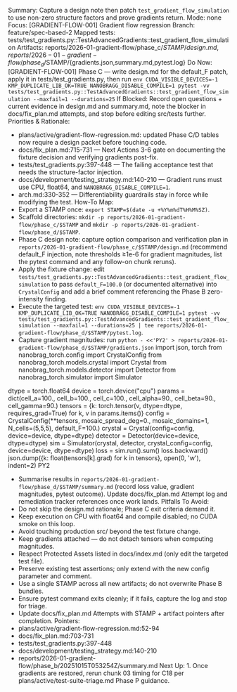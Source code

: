 Summary: Capture a design note then patch `test_gradient_flow_simulation` to use non-zero structure factors and prove gradients return.
Mode: none
Focus: [GRADIENT-FLOW-001] Gradient flow regression
Branch: feature/spec-based-2
Mapped tests: tests/test_gradients.py::TestAdvancedGradients::test_gradient_flow_simulation
Artifacts: reports/2026-01-gradient-flow/phase_c/$STAMP/{design.md}, reports/2026-01-gradient-flow/phase_d/$STAMP/{gradients.json,summary.md,pytest.log}
Do Now: [GRADIENT-FLOW-001] Phase C — write design.md for the default_F patch, apply it in tests/test_gradients.py, then run `env CUDA_VISIBLE_DEVICES=-1 KMP_DUPLICATE_LIB_OK=TRUE NANOBRAGG_DISABLE_COMPILE=1 pytest -vv tests/test_gradients.py::TestAdvancedGradients::test_gradient_flow_simulation --maxfail=1 --durations=25`
If Blocked: Record open questions + current evidence in design.md and summary.md, note the blocker in docs/fix_plan.md attempts, and stop before editing src/tests further.
Priorities & Rationale:
- plans/active/gradient-flow-regression.md: updated Phase C/D tables now require a design packet before touching code.
- docs/fix_plan.md:715-731 — Next Actions 3-6 gate on documenting the fixture decision and verifying gradients post-fix.
- tests/test_gradients.py:397-448 — The failing acceptance test that needs the structure-factor injection.
- docs/development/testing_strategy.md:140-210 — Gradient runs must use CPU, float64, and `NANOBRAGG_DISABLE_COMPILE=1`.
- arch.md:330-352 — Differentiability guardrails stay in force while modifying the test.
How-To Map:
- Export a STAMP once: `export STAMP=$(date -u +%Y%m%dT%H%M%SZ)`.
- Scaffold directories: `mkdir -p reports/2026-01-gradient-flow/phase_c/$STAMP` and `mkdir -p reports/2026-01-gradient-flow/phase_d/$STAMP`.
- Phase C design note: capture option comparison and verification plan in `reports/2026-01-gradient-flow/phase_c/$STAMP/design.md` (recommend default_F injection, note thresholds ≥1e-6 for gradient magnitudes, list the pytest command and any follow-on chunk reruns).
- Apply the fixture change: edit `tests/test_gradients.py::TestAdvancedGradients::test_gradient_flow_simulation` to pass `default_F=100.0` (or documented alternative) into `CrystalConfig` and add a brief comment referencing the Phase B zero-intensity finding.
- Execute the targeted test: `env CUDA_VISIBLE_DEVICES=-1 KMP_DUPLICATE_LIB_OK=TRUE NANOBRAGG_DISABLE_COMPILE=1 pytest -vv tests/test_gradients.py::TestAdvancedGradients::test_gradient_flow_simulation --maxfail=1 --durations=25 | tee reports/2026-01-gradient-flow/phase_d/$STAMP/pytest.log`.
- Capture gradient magnitudes: run
  `python - <<'PY2' > reports/2026-01-gradient-flow/phase_d/$STAMP/gradients.json`
import json, torch
from nanobrag_torch.config import CrystalConfig
from nanobrag_torch.models.crystal import Crystal
from nanobrag_torch.models.detector import Detector
from nanobrag_torch.simulator import Simulator

dtype = torch.float64
device = torch.device("cpu")
params = dict(cell_a=100., cell_b=100., cell_c=100., cell_alpha=90., cell_beta=90., cell_gamma=90.)
tensors = {k: torch.tensor(v, dtype=dtype, requires_grad=True) for k, v in params.items()}
config = CrystalConfig(**tensors, mosaic_spread_deg=0., mosaic_domains=1, N_cells=(5,5,5), default_F=100.)
crystal = Crystal(config=config, device=device, dtype=dtype)
detector = Detector(device=device, dtype=dtype)
sim = Simulator(crystal, detector, crystal_config=config, device=device, dtype=dtype)
loss = sim.run().sum()
loss.backward()
json.dump({k: float(tensors[k].grad) for k in tensors}, open(0, 'w'), indent=2)
PY2
- Summarise results in `reports/2026-01-gradient-flow/phase_d/$STAMP/summary.md` (record loss value, gradient magnitudes, pytest outcome). Update docs/fix_plan.md Attempt log and remediation tracker references once work lands.
Pitfalls To Avoid:
- Do not skip the design.md rationale; Phase C exit criteria demand it.
- Keep execution on CPU with float64 and compile disabled; no CUDA smoke on this loop.
- Avoid touching production src/ beyond the test fixture change.
- Keep gradients attached — do not detach tensors when computing magnitudes.
- Respect Protected Assets listed in docs/index.md (only edit the targeted test file).
- Preserve existing test assertions; only extend with the new config parameter and comment.
- Use a single STAMP across all new artifacts; do not overwrite Phase B bundles.
- Ensure pytest command exits cleanly; if it fails, capture the log and stop for triage.
- Update docs/fix_plan.md Attempts with STAMP + artifact pointers after completion.
Pointers:
- plans/active/gradient-flow-regression.md:52-94
- docs/fix_plan.md:703-731
- tests/test_gradients.py:397-448
- docs/development/testing_strategy.md:140-210
- reports/2026-01-gradient-flow/phase_b/20251015T053254Z/summary.md
Next Up: 1. Once gradients are restored, rerun chunk 03 timing for C18 per plans/active/test-suite-triage.md Phase P guidance.
